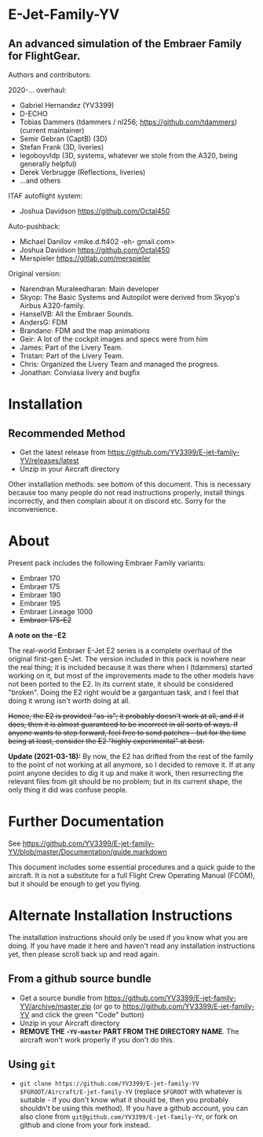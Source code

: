 # E-Jet-Family-YV

## An advanced simulation of the Embraer Family for FlightGear.

Authors and contributors:

2020-... overhaul:

- Gabriel Hernandez (YV3399)
- D-ECHO
- Tobias Dammers (tdammers / nl256; https://github.com/tdammers) (current maintainer)
- Semir Gebran (CaptB) (3D)
- Stefan Frank (3D, liveries)
- legoboyvldp (3D, systems, whatever we stole from the A320, being generally
  helpful)
- Derek Verbrugge (Reflections, liveries)
- ...and others

ITAF autoflight system:

- Joshua Davidson https://github.com/Octal450

Auto-pushback:

- Michael Danilov <mike.d.ft402 -eh- gmail.com>
- Joshua Davidson https://github.com/Octal450
- Merspieler https://gitlab.com/merspieler
 
Original version:

- Narendran Muraleedharan: Main developer
- Skyop: The Basic Systems and Autopilot were derived from Skyop's Airbus A320-family.
- HanselVB: All the Embraer Sounds.
- AndersG: FDM
- Brandano: FDM and the map animations
- Geir: A lot of the cockpit images and specs were from him
- James: Part of the Livery Team.
- Tristan: Part of the Livery Team.
- Chris: Organized the Livery Team and managed the progress.
- Jonathan: Conviasa livery and bugfix

# Installation

## Recommended Method

- Get the latest release from
  https://github.com/YV3399/E-jet-family-YV/releases/latest
- Unzip in your Aircraft directory

Other installation methods: see bottom of this document. This is necessary
because too many people do not read instructions properly, install things
incorrectly, and then complain about it on discord etc. Sorry for the
inconvenience.

# About

Present pack includes the following Embraer Family variants:

- Embraer 170
- Embraer 175
- Embraer 190
- Embraer 195
- Embraer Lineage 1000
- ~~Embraer 175-E2~~

**A note on the -E2**

The real-world Embraer E-Jet E2 series is a complete overhaul of the original
first-gen E-Jet. The version included in this pack is nowhere near the real
thing; it is included because it was there when I (tdammers) started working on
it, but most of the improvements made to the other models have not been ported
to the E2. In its current state, it should be considered "broken". Doing the E2
right would be a gargantuan task, and I feel that doing it wrong isn't worth
doing at all.

~~Hence, the E2 is provided "as-is"; it probably doesn't work at all, and if it
does, then it is almost guaranteed to be incorrect in all sorts of ways. If
anyone wants to step forward, feel free to send patches - but for the time
being at least, consider the E2 "highly experimental" at best.~~

**Update (2021-03-18):** By now, the E2 has drifted from the rest of the family
to the point of not working at all anymore, so I decided to remove it. If at
any point anyone decides to dig it up and make it work, then resurrecting the
relevant files from git should be no problem; but in its current shape, the
only thing it did was confuse people.

# Further Documentation

See https://github.com/YV3399/E-jet-family-YV/blob/master/Documentation/guide.markdown

This document includes some essential procedures and a quick guide to the
aircraft. It is not a substitute for a full Flight Crew Operating Manual
(FCOM), but it should be enough to get you flying.


# Alternate Installation Instructions

The installation instructions should only be used if you know what you are
doing. If you have made it here and haven't read any installation instructions
yet, then please scroll back up and read again.

## From a github source bundle

- Get a source bundle from
  https://github.com/YV3399/E-jet-family-YV/archive/master.zip (or go to
  https://github.com/YV3399/E-jet-family-YV and click the green "Code" button)
- Unzip in your Aircraft directory
- **REMOVE THE `-YV-master` PART FROM THE DIRECTORY NAME**. The aircraft won't
  work properly if you don't do this.

## Using `git`

- `git clone https://github.com/YV3399/E-jet-family-YV $FGROOT/Aircraft/E-jet-family-YV`
  (replace `$FGROOT` with whatever is suitable - if you don't know what it
  should be, then you probably shouldn't be using this method). If you have a
  github account, you can also clone from
  `git@github.com/YV3399/E-jet-family-YV`, or fork on github and clone from
  your fork instead.
